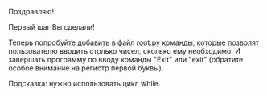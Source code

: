 Поздравляю!

Первый шаг Вы сделали! 

Теперь попробуйте добавить в файл root.py команды, которые позволят пользователю вводить столько чисел, сколько ему необходимо. И завершать программу по вводу команды "Exit" или "exit" (обратите особое внимание на регистр первой буквы).

Подсказка: нужно использовать цикл while.